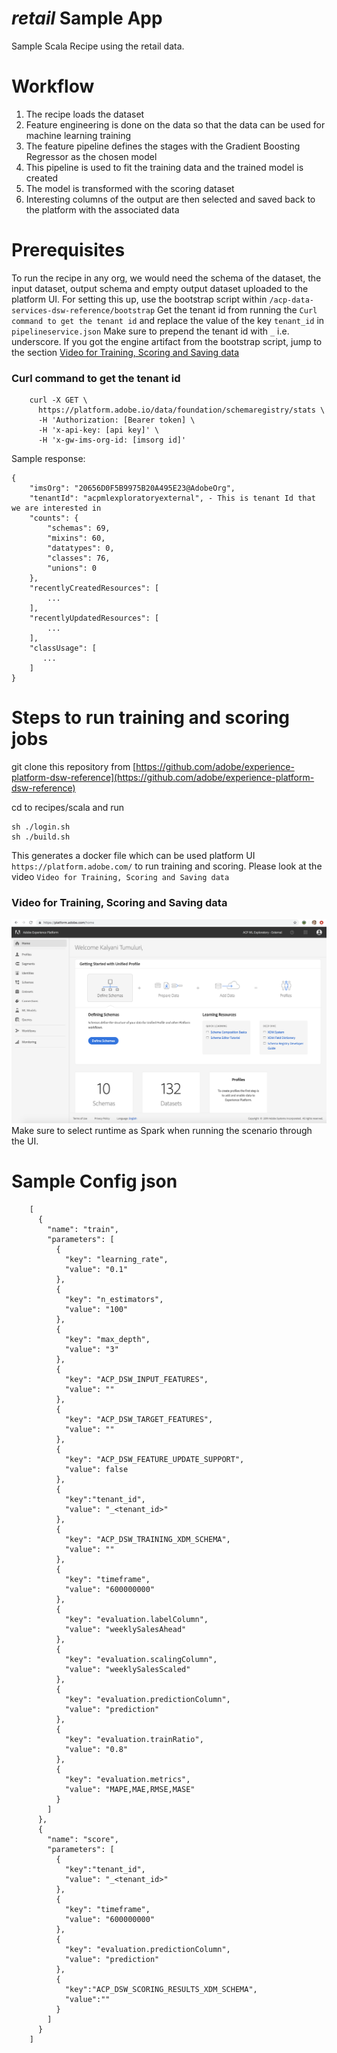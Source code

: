 # _retail_ Sample App

Sample Scala Recipe using the retail data.

# Workflow
 
1. The recipe loads the dataset
2. Feature engineering is done on the data so that the data can be used for machine learning training 
3. The feature pipeline defines the stages with the Gradient Boosting Regressor as the chosen model
4. This pipeline is used to fit the training data and the trained model is created
5. The model is transformed with the scoring dataset
6. Interesting columns of the output are then selected and saved back to the platform with the associated data

# Prerequisites

To run the recipe in any org, we would need the schema of the dataset, the input dataset, 
output schema and empty output dataset uploaded to the platform UI. For setting this up, use the bootstrap script 
within `/acp-data-services-dsw-reference/bootstrap`
Get the tenant id from running the `Curl command to get the tenant id` and replace the value of the key `tenant_id` in `pipelineservice.json` 
Make sure to prepend the tenant id with `_` i.e. underscore.
If you got the engine artifact from the bootstrap script, jump to the section [Video for Training, Scoring and Saving
 data](#video-for-training-scoring-and-saving-data)

### Curl command to get the tenant id

```
    curl -X GET \
      https://platform.adobe.io/data/foundation/schemaregistry/stats \
      -H 'Authorization: [Bearer token] \
      -H 'x-api-key: [api key]' \
      -H 'x-gw-ims-org-id: [imsorg id]'
``` 
 
 Sample response:
 
 ```
 {
     "imsOrg": "20656D0F5B9975B20A495E23@AdobeOrg",
     "tenantId": "acpmlexploratoryexternal", - This is tenant Id that we are interested in
     "counts": {
         "schemas": 69,
         "mixins": 60,
         "datatypes": 0,
         "classes": 76,
         "unions": 0
     },
     "recentlyCreatedResources": [
         ...
     ],
     "recentlyUpdatedResources": [
         ...
     ],
     "classUsage": [
     	...
     ]   
 }
 ```

# Steps to run training and scoring jobs
git clone this repository from [https://github.com/adobe/experience-platform-dsw-reference](https://github.com/adobe/experience-platform-dsw-reference)

cd to recipes/scala and run 

```
sh ./login.sh
sh ./build.sh
```

This generates a docker file which can be used  platform UI `https://platform.adobe.com/` to run training and scoring. 
Please look at the video `Video for Training, Scoring and Saving data`

### Video for Training, Scoring and Saving data
[![Watch the video](../../docs/images/HomePage.png)](https://youtu.be/Ob_o0FgRXU4)
Make sure to select runtime as Spark when running the scenario through the UI.

# Sample Config json
        [
          {
            "name": "train",
            "parameters": [
              {
                "key": "learning_rate",
                "value": "0.1"
              },
              {
                "key": "n_estimators",
                "value": "100"
              },
              {
                "key": "max_depth",
                "value": "3"
              },
              {
                "key": "ACP_DSW_INPUT_FEATURES",
                "value": ""
              },
              {
                "key": "ACP_DSW_TARGET_FEATURES",
                "value": ""
              },
              {
                "key": "ACP_DSW_FEATURE_UPDATE_SUPPORT",
                "value": false
              },
              {
                "key":"tenant_id",
                "value": "_<tenant_id>"
              },
              {
                "key": "ACP_DSW_TRAINING_XDM_SCHEMA",
                "value": ""
              },
              {
                "key": "timeframe",
                "value": "600000000"
              },
              {
                "key": "evaluation.labelColumn",
                "value": "weeklySalesAhead"
              },
              {
                "key": "evaluation.scalingColumn",
                "value": "weeklySalesScaled"
              },
              {
                "key": "evaluation.predictionColumn",
                "value": "prediction"
              },
              {
                "key": "evaluation.trainRatio",
                "value": "0.8"
              },
              {
                "key": "evaluation.metrics",
                "value": "MAPE,MAE,RMSE,MASE"
              }
            ]
          },
          {
            "name": "score",
            "parameters": [
              {
                "key":"tenant_id",
                "value": "_<tenant_id>"
              },
              {
                "key": "timeframe",
                "value": "600000000"
              },
              {
                "key": "evaluation.predictionColumn",
                "value": "prediction"
              },
              {
                "key":"ACP_DSW_SCORING_RESULTS_XDM_SCHEMA",
                "value":""
              }
            ]
          }
        ]
